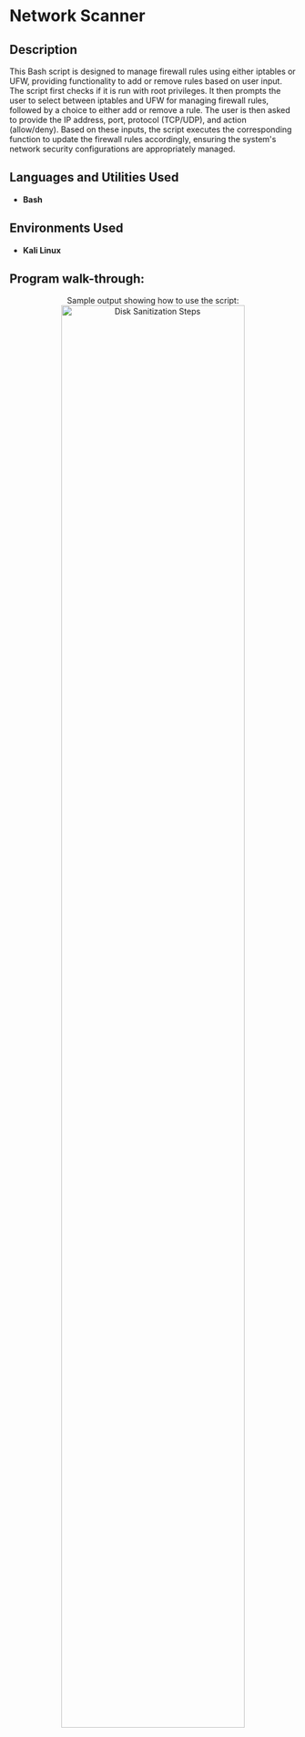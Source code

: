 <h1>Network Scanner</h1>


<h2>Description</h2>
This Bash script is designed to manage firewall rules using either iptables or UFW, providing functionality to add or remove rules based on user input. The script first checks if it is run with root privileges. It then prompts the user to select between iptables and UFW for managing firewall rules, followed by a choice to either add or remove a rule. The user is then asked to provide the IP address, port, protocol (TCP/UDP), and action (allow/deny). Based on these inputs, the script executes the corresponding function to update the firewall rules accordingly, ensuring the system's network security configurations are appropriately managed.
<br />


<h2>Languages and Utilities Used</h2>

- <b>Bash</b> 

<h2>Environments Used </h2>

- <b>Kali Linux</b>

<h2>Program walk-through:</h2>

<p align="center">
Sample output showing how to use the script: <br/>
<img src="https://imgur.com/fveY5sg.png" height="80%" width="80%" alt="Disk Sanitization Steps"/>

